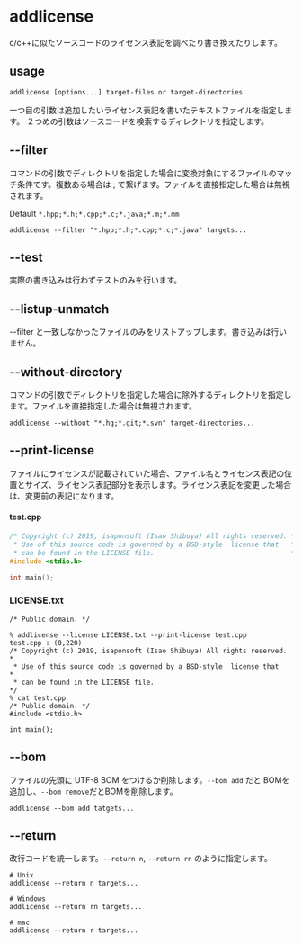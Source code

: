 # addlicense

c/c++に似たソースコードのライセンス表記を調べたり書き換えたりします。

## usage

```shell
addlicense [options...] target-files or target-directories
```

一つ目の引数は追加したいライセンス表記を書いたテキストファイルを指定します。
２つめの引数はソースコードを検索するディレクトリを指定します。

## --filter

コマンドの引数でディレクトリを指定した場合に変換対象にするファイルのマッチ条件です。複数ある場合は ; で繋げます。ファイルを直接指定した場合は無視されます。

Default ```*.hpp;*.h;*.cpp;*.c;*.java;*.m;*.mm```

```shell
addlicense --filter "*.hpp;*.h;*.cpp;*.c;*.java" targets...
```

## --test

実際の書き込みは行わずテストのみを行います。

## --listup-unmatch

--filter と一致しなかったファイルのみをリストアップします。書き込みは行いません。

## --without-directory

コマンドの引数でディレクトリを指定した場合に除外するディレクトリを指定します。ファイルを直接指定した場合は無視されます。

```shell
addlicense --without "*.hg;*.git;*.svn" target-directories...
```

## --print-license

ファイルにライセンスが記載されていた場合、ファイル名とライセンス表記の位置とサイズ、ライセンス表記部分を表示します。ライセンス表記を変更した場合は、変更前の表記になります。

#### test.cpp

```c++
/* Copyright (c) 2019, isaponsoft (Isao Shibuya) All rights reserved. *
 * Use of this source code is governed by a BSD-style  license that   *
 * can be found in the LICENSE file.                                  */
#include <stdio.h>

int main();
```

### LICENSE.txt

```shell
/* Public domain. */
```

```shell
% addlicense --license LICENSE.txt --print-license test.cpp
test.cpp : (0,220)
/* Copyright (c) 2019, isaponsoft (Isao Shibuya) All rights reserved. *
 * Use of this source code is governed by a BSD-style  license that   *
 * can be found in the LICENSE file.                                  */
% cat test.cpp
/* Public domain. */
#include <stdio.h>

int main();
```



## --bom

ファイルの先頭に UTF-8 BOM をつけるか削除します。```--bom add``` だと BOMを追加し、```--bom remove```だとBOMを削除します。

```shell
addlicense --bom add tatgets...
```

## --return

改行コードを統一します。```--return n```, ```--return rn``` のように指定します。

```shell
# Unix
addlicense --return n targets...
```

```shell
# Windows
addlicense --return rn targets...
```

```shell
# mac
addlicense --return r targets...
```
